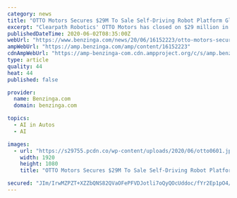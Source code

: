 ```yaml
---
category: news
title: "OTTO Motors Secures $29M To Sale Self-Driving Robot Platform Globally"
excerpt: "Clearpath Robotics' OTTO Motors has closed on $29 million in Series C funding to place more of its self-driving robots into warehouses and manufacturing facilities across the world. Ontario-based OTTO announced the new funding today, June 1. Investors include Kensington Private Equity Investors, BMO Capital Partners, Export Development Canada ..."
publishedDateTime: 2020-06-02T08:35:00Z
webUrl: "https://www.benzinga.com/news/20/06/16152223/otto-motors-secures-29m-to-sale-self-driving-robot-platform-globally"
ampWebUrl: "https://amp.benzinga.com/amp/content/16152223"
cdnAmpWebUrl: "https://amp-benzinga-com.cdn.ampproject.org/c/s/amp.benzinga.com/amp/content/16152223"
type: article
quality: 44
heat: 44
published: false

provider:
  name: Benzinga.com
  domain: benzinga.com

topics:
  - AI in Autos
  - AI

images:
  - url: "https://s29755.pcdn.co/wp-content/uploads/2020/06/otto0601.jpg"
    width: 1920
    height: 1080
    title: "OTTO Motors Secures $29M To Sale Self-Driving Robot Platform Globally"

secured: "JIm/IrwMZPZT+XZZbQNS82QVaOFePFVDJotli7oQyQOcUddoc/fYr2Ep1pO4/tryeNumk3UGJr8/6cBS9p5XPeONJUzUi1JqcsO2kXmOfgJUecxvHM6YiQR4d9HtR6GeuZ2Mm3HiFqHQTTA6+yxkFbwFdl+NYrJ9CwYutBBC3OK4cH1gefvc49tXQe+XuTuBwhG8o6IdQbm/FseTKCl9LvBJUcOBFromqPkofzp/+6ZwqX7r2zEZCU4WR6cLjaDwI/ese7q++hIMn4G/Fh+z7JlrLFM1YOOlkLKLoFGaPWxur7tVgUn8dlT9PdfUYjuJ;qUdauGHzCOTlnOiCoKwhrA=="
---
```


